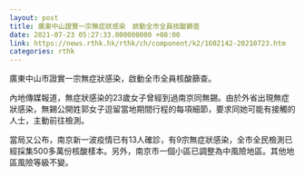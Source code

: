 ```yaml
---
layout: post
title: 廣東中山證實一宗無症狀感染　啟動全市全員核酸篩查
date: 2021-07-23 05:27:33.000000000 +08:00
link: https://news.rthk.hk/rthk/ch/component/k2/1602142-20210723.htm
categories: rthk
---
```


廣東中山市證實一宗無症狀感染，啟動全市全員核酸篩查。

內地傳媒報道，無症狀感染的23歲女子曾經到過南京同無錫。由於外省出現無症狀感染，無錫公開姓郭女子逗留當地期間行程的每項細節，要求同她可能有接觸的人士，主動前往檢測。

當局又公布，南京新一波疫情已有13人確診，有9宗無症狀感染，全市全民檢測已經採集500多萬份核酸樣本。另外，南京市一個小區已調整為中風險地區。其他地區風險等級不變。
